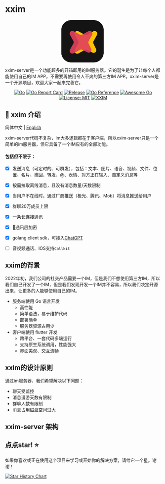 # xxim

<p align="center">
<img align="center" width="150px" src="https://raw.githubusercontent.com/cherish-chat/xx-doc/master/docs/images/xxim.webp">
</p>

xxim-server是一个功能超多的开箱即用的IM服务器。它的诞生是为了让每个人都能使用自己的IM APP，不需要再使用令人不爽的第三方IM APP。xxim-server是一个开源项目，欢迎大家一起来完善它。

<div align=center>

[![Go](https://github.com/cherish-chat/xxim-server/workflows/Go/badge.svg?branch=master)](https://github.com/cherish-chat/xxim-server/actions)
[![Go Report Card](https://goreportcard.com/badge/github.com/cherish-chat/xxim-server)](https://goreportcard.com/report/github.com/cherish-chat/xxim-server)
[![Release](https://img.shields.io/github/v/release/cherish-chat/xxim-server.svg?style=flat-square)](https://github.com/cherish-chat/xxim-server)
[![Go Reference](https://pkg.go.dev/badge/github.com/cherish-chat/xxim-server.svg)](https://pkg.go.dev/github.com/cherish-chat/xxim-server)
[![Awesome Go](https://cdn.rawgit.com/sindresorhus/awesome/d7305f38d29fed78fa85652e3a63e154dd8e8829/media/badge.svg)](https://github.com/avelino/awesome-go)
[![License: MIT](https://img.shields.io/badge/License-MIT-yellow.svg)](https://opensource.org/licenses/MIT)
[![XXIM](https://api.cherish.chat/api/server/onlineshield/202301311756)](https://xxim.cherish.chat)

</div>


## 🤷‍ xxim 介绍
简体中文 | [English](README-EN.md)

xxim-server代码不复杂，im大多逻辑都在于客户端，所以xxim-server只是一个简单的im服务器，但它具备了一个IM应有的全部功能。

#### 包括但不限于：

* [x] 发送消息（可定时的、可群发），包括：文本、图片、语音、视频、文件、位置、名片、撤回、转发、@、表情、对方正在输入、自定义消息等
* [x] 按需拉取离线消息，且没有消息数量/天数限制
* [x] 当用户不在线时，通过厂商推送（极光、腾讯、Mob）将消息推送给用户
* [x] 群聊20万成员上限
* [x] 一条长连接通讯
* [x] 🔐通讯层加密
* [x] golang client sdk，可接入[ChatGPT](https://github.com/cherish-chat/chatgpt.git)
* [ ] 音视频通话、IOS支持`Callkit`


## xxim的背景

2022年初，我们公司的社交产品需要一个IM，但是我们不想使用第三方IM，所以我们自己开发了一个IM，但是我们发现开发一个IM并不容易，所以我们决定开源出来，让更多的人能够使用自己的IM。

* 服务端使用 Go 语言开发
  * 高性能
  * 简单语法，易于维护代码
  * 部署简单
  * 服务器资源占用少
* 客户端使用 flutter 开发
  * 跨平台、一套代码多端运行
  * 支持原生系统调用，性能强大
  * 界面美观、交互流畅

## xxim的设计原则

通过im服务器，我们希望解决以下问题：

* 聊天受监控
* 消息漫游天数有限制
* 群聊人数有限制
* 消息占用磁盘空间过大

## xxim-server 架构


## 点点star! ⭐

如果你喜欢或正在使用这个项目来学习或开始你的解决方案，请给它一个星。谢谢！

[![Star History Chart](https://api.star-history.com/svg?repos=cherish-chat/xxim-server&type=Date)](#xxim-server)
